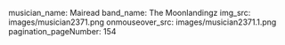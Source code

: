 musician_name: Mairead
band_name: The Moonlandingz
img_src: images/musician2371.png
onmouseover_src: images/musician2371.1.png
pagination_pageNumber: 154